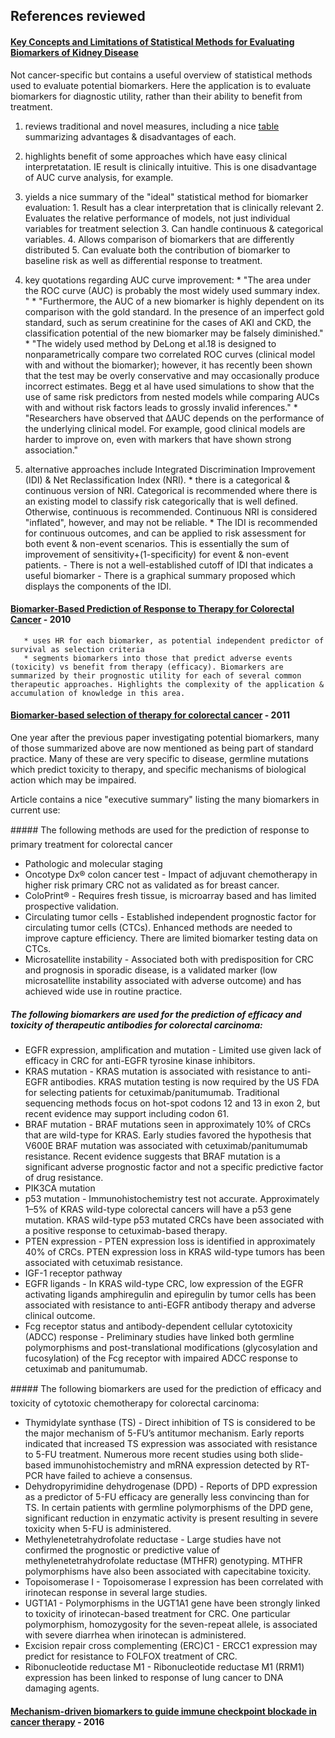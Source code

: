 
## References reviewed

#### [Key Concepts and Limitations of Statistical Methods for Evaluating Biomarkers of Kidney Disease](http://www.ncbi.nlm.nih.gov/pmc/articles/PMC4116071/) 

Not cancer-specific but contains a useful overview of statistical methods used to evaluate potential biomarkers. Here the application is to evaluate biomarkers for diagnostic utility, rather than their ability to benefit from treatment. 

1. reviews traditional and novel measures, including a nice [table](http://www.ncbi.nlm.nih.gov/pmc/articles/PMC4116071/table/t1/) summarizing advantages & disadvantages of each.
2. highlights benefit of some approaches which have easy clinical interpretatation. IE result is clinically intuitive. This is one disadvantage of AUC curve analysis, for example.
3. yields a nice summary of the "ideal" statistical method for biomarker evaluation: 
        1. Result has a clear interpretation that is clinically relevant
        2. Evaluates the relative performance of models, not just individual variables for treatment selection
        3. Can handle continuous & categorical variables. 
        4. Allows comparison of biomarkers that are differently distributed
        5. Can evaluate both the contribution of biomarker to baseline risk as well as differential response to treatment.

4. key quotations regarding AUC curve improvement: 
       * "The area under the ROC curve (AUC) is probably the most widely used summary index. "
       * "Furthermore, the AUC of a new biomarker is highly dependent on its comparison with the gold standard. In the presence of an imperfect gold standard, such as serum creatinine for the cases of AKI and CKD, the classification potential of the new biomarker may be falsely diminished."
       * "The widely used method by DeLong et al.18 is designed to nonparametrically compare two correlated ROC curves (clinical model with and without the biomarker); however, it has recently been shown that the test may be overly conservative and may occasionally produce incorrect estimates. Begg et al have used simulations to show that the use of same risk predictors from nested models while comparing AUCs with and without risk factors leads to grossly invalid inferences."
       * "Researchers have observed that ΔAUC depends on the performance of the underlying clinical model. For example, good clinical models are harder to improve on, even with markers that have shown strong association."

5. alternative approaches include Integrated Discrimination Improvement (IDI) & Net Reclassification Index (NRI).
       * there is a categorical & continuous version of NRI. Categorical is recommended where there is an existing model to classify risk categorically that is well defined. Otherwise, continuous is recommended. Continuous NRI is considered "inflated", however, and may not be reliable.
       * The IDI is recommended for continuous outcomes, and can be applied to risk assessment for both event & non-event scenarios. This is essentially the sum of improvement of sensitivity+(1-specificity) for event & non-event patients. 
           - There is not a well-established cutoff of IDI that indicates a useful biomarker
           - There is a graphical summary proposed which displays the components of the IDI.

#### [Biomarker-Based Prediction of Response to Therapy for Colorectal Cancer](http://ajcp.oxfordjournals.org/content/ajcpath/134/3/478.full.pdf) - 2010
       * uses HR for each biomarker, as potential independent predictor of survival as selection criteria
       * segments biomarkers into those that predict adverse events (toxicity) vs benefit from therapy (efficacy). Biomarkers are summarized by their prognostic utility for each of several common therapeutic approaches. Highlights the complexity of the application & accumulation of knowledge in this area.

#### [Biomarker-based selection of therapy for colorectal cancer](http://www.sci-hub.bz/10.2217/bmm.11.38) - 2011
 One year after the previous paper investigating potential biomarkers, many of those summarized above are now mentioned as being part of standard practice. Many of these are very specific to disease, germline mutations which predict toxicity to therapy, and specific mechanisms of biological action which may be impaired. 
 
Article contains a nice "executive summary" listing the many biomarkers in current use: 

##### The following methods are used for the prediction of response to primary treatment for colorectal cancer

* Pathologic and molecular staging
* Oncotype Dx® colon cancer test
      - Impact of adjuvant chemotherapy in higher risk primary CRC not as validated as for breast cancer.
* ColoPrint®
      - Requires fresh tissue, is microarray based and has limited prospective validation.
* Circulating tumor cells
      - Established independent prognostic factor for circulating tumor cells (CTCs). Enhanced methods are needed to improve capture efficiency. There are limited biomarker testing data on CTCs.
* Microsatellite instability
      - Associated both with predisposition for CRC and prognosis in sporadic disease, is a validated marker (low microsatellite instability associated with adverse outcome) and has achieved wide use in routine practice.

##### The following biomarkers are used for the prediction of efficacy and toxicity of therapeutic antibodies for colorectal carcinoma:

* EGFR expression, amplification and mutation
      - Limited use given lack of efficacy in CRC for anti-EGFR tyrosine kinase inhibitors.
* KRAS mutation
      - KRAS mutation is associated with resistance to anti-EGFR antibodies. KRAS mutation testing is now required by the US FDA for selecting patients for cetuximab/panitumumab. Traditional sequencing methods focus on hot-spot codons 12 and 13 in exon 2, but recent evidence may support including codon 61.
* BRAF mutation
      - BRAF mutations seen in approximately 10% of CRCs that are wild-type for KRAS. Early studies favored the hypothesis that V600E BRAF mutation was associated with cetuximab/panitumumab resistance. Recent evidence suggests that BRAF mutation is a significant adverse prognostic factor and not a specific predictive factor of drug resistance.
* PIK3CA mutation
* p53 mutation
      - Immunohistochemistry test not accurate. Approximately 1–5% of KRAS wild-type colorectal cancers will have a p53 gene mutation. KRAS wild-type p53 mutated CRCs have been associated with a positive response to cetuximab-based therapy.
* PTEN expression
      - PTEN expression loss is identified in approximately 40% of CRCs. PTEN expression loss in KRAS wild-type tumors has been associated with cetuximab resistance.
* IGF-1 receptor pathway
* EGFR ligands
      - In KRAS wild-type CRC, low expression of the EGFR activating ligands amphiregulin and epiregulin by tumor cells has been associated with resistance to anti-EGFR antibody therapy and adverse clinical outcome.
* Fcg receptor status and antibody-dependent cellular cytotoxicity (ADCC) response
      - Preliminary studies have linked both germline polymorphisms and post-translational modifications (glycosylation and fucosylation) of the Fcg receptor with impaired ADCC response to cetuximab and panitumumab.

##### The following biomarkers are used for the prediction of efficacy and toxicity of cytotoxic chemotherapy for colorectal carcinoma:

* Thymidylate synthase (TS)
      - Direct inhibition of TS is considered to be the major mechanism of 5-FU’s antitumor mechanism. Early reports indicated that increased TS expression was associated with resistance to 5-FU treatment. Numerous more recent studies using both slide-based immunohistochemistry and mRNA expression detected by RT-PCR have failed to achieve a consensus.
* Dehydropyrimidine dehydrogenase (DPD)
      - Reports of DPD expression as a predictor of 5-FU efficacy are generally less convincing than for TS. In certain patients with germline polymorphisms of the DPD gene, significant reduction in enzymatic activity is present resulting in severe toxicity when 5-FU is administered.
* Methylenetetrahydrofolate reductase
      - Large studies have not confirmed the prognostic or predictive value of methylenetetrahydrofolate reductase (MTHFR) genotyping. MTHFR polymorphisms have also been associated with capecitabine toxicity.
* Topoisomerase I
      - Topoisomerase I expression has been correlated with irinotecan response in several large studies.
* UGT1A1
      - Polymorphisms in the UGT1A1 gene have been strongly linked to toxicity of irinotecan-based treatment for CRC. One particular polymorphism, homozygosity for the seven-repeat allele, is associated with severe diarrhea when irinotecan is administered.
* Excision repair cross complementing (ERC)C1
      - ERCC1 expression may predict for resistance to FOLFOX treatment of CRC.
* Ribonucleotide reductase M1
      - Ribonucleotide reductase M1 (RRM1) expression has been linked to response of lung cancer to DNA damaging agents. 

       
#### [Mechanism-driven biomarkers to guide immune checkpoint blockade in cancer therapy](http://www.nature.com/nrc/journal/v16/n5/full/nrc.2016.36.html)  - 2016


       


    